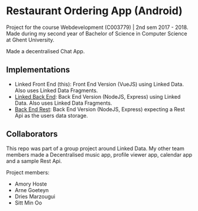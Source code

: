 # Restaurant Ordering App (Android)
Project for the course Webdevelopment (C003779) | 2nd sem 2017 - 2018. Made during my second year of Bachelor of Science in Computer Science at Ghent University.

Made a decentralised Chat App.

## Implementations
- Linked Front End (this): Front End Version (VueJS) using Linked Data. Also uses Linked Data Fragments.
- [Linked Back End](https://github.com/amohoste/Decentralised-Chat-App-Linked-BackEnd): Back End Version (NodeJS, Express) using Linked Data. Also uses Linked Data Fragments.
- [Back End Rest](https://github.com/amohoste/Decentralised-Chat-App-Rest-BackEnd): Back End Version (NodeJS, Express) expecting a Rest Api as the users data storage.

## Collaborators
This repo was part of a group project around Linked Data. My other team members made a Decentralised music app, profile viewer app, calendar app and a sample Rest Api.

Project members:
- Amory Hoste
- Arne Goeteyn
- Dries Marzougui
- Sitt Min Oo
